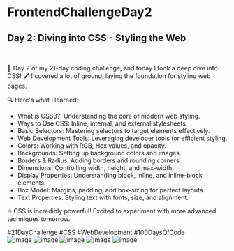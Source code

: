 # FrontendChallengeDay2
<h2>Day 2: Diving into CSS - Styling the Web</h2> <br/>

🎯 Day 2 of my 21-day coding challenge, and today I took a deep dive into CSS! 🖌️ I covered a lot of ground, laying the foundation for styling web pages.<br/>

🔍 Here's what I learned:<br/>

- What is CSS3?: Understanding the core of modern web styling.<br/>
- Ways to Use CSS: Inline, internal, and external stylesheets.<br/>
- Basic Selectors: Mastering selectors to target elements effectively.<br/>
- Web Development Tools: Leveraging developer tools for efficient styling.<br/>
- Colors: Working with RGB, Hex values, and opacity.<br/>
- Backgrounds: Setting up background colors and images.<br/>
- Borders & Radius: Adding borders and rounding corners.<br/>
- Dimensions: Controlling width, height, and max-width.<br/>
- Display Properties: Understanding block, inline, and inline-block elements.<br/>
- Box Model: Margins, padding, and box-sizing for perfect layouts.<br/>
- Text Properties: Styling text with fonts, size, and alignment.<br/>

🔥 CSS is incredibly powerful! Excited to experiment with more advanced techniques tomorrow.<br/>

#21DayChallenge #CSS #WebDevelopment #100DaysOfCode<br/>
![image](https://github.com/user-attachments/assets/aba4bf51-51ed-4d45-b2c4-eae20837f9de)
![image](https://github.com/user-attachments/assets/c995ba8d-9049-4b1f-914e-34fc97a790ff)
![image](https://github.com/user-attachments/assets/3a53a05f-a807-4547-96ec-71b117aeaf02)
![image](https://github.com/user-attachments/assets/f162b277-cf2e-4d74-a849-c889c365df8d)
![image](https://github.com/user-attachments/assets/48a31638-8e70-43d8-bb94-92b8b0b5299e)

